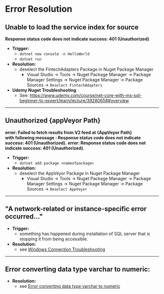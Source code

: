 # Error Resolution

## **Unable to load the service index for source**<br>
**Response status code does not indicate success: 401 (Unauthorized)**

* **Trigger:**
    * `dotnet new console -n HelloWorld`
    * `dotnet run`
* **Resolution:**
    * deselect the FintechAdapters Package in Nuget Package Manager
        * Visual Studio -> Tools -> Nuget Package Manager -> Package Manager Settings -> Nuget Package Manager -> Package Sources -> `Deselect FintechAdapters`
* **Udemy Nuget Troubleshooting**
    * See: https://www.udemy.com/course/net-core-with-ms-sql-beginner-to-expert/learn/lecture/39280658#overview

---

## **Unauthorized {appVeyor Path}**<br>
**error: Failed to fetch results from V2 feed at {AppVeyor Path} <br> with following message : Response status code does not indicate success: 401 (Unauthorized).**
**error:   Response status code does not indicate success: 401 (Unauthorized).**

* **Trigger:**
    * `dotnet add package <nameofpackage>`
* **Resolution:**
    * deselect the AppVeyor Package in Nuget Package Manager
        * Visual Studio -> Tools -> Nuget Package Manager -> Package Manager Settings -> Nuget Package Manager -> Package Sources -> `Deselect AppVeyor`
---

## **"A network-related or instance-specific error occurred..."**<br>

* **Trigger:**
    * something has happened during installation of SQL server that is stopping it from being accessible.
* **Resolution:**
    * see [Windows Connection Troubleshooting](https://www.udemy.com/course/net-core-with-ms-sql-beginner-to-expert/learn/lecture/38144014#announcements)


---

## **Error converting data type varchar to numeric:**<br>

* **Resolution:**
    * see [Error converting data type varchar to numeric](https://www.udemy.com/course/net-core-with-ms-sql-beginner-to-expert/learn/lecture/36318546#content)


